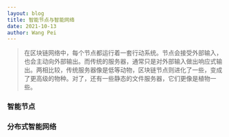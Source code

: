 ```yaml
---
layout: blog
title: 智能节点与智能网络
date: 2021-10-13
author: Wang Pei
---
```


> 在区块链网络中，每个节点都运行着一套行动系统。节点会接受外部输入，也会主动向外部输出。而传统的服务器，通常只是对外部输入做出响应式输出。两相比较，传统服务器像是低等动物，区块链节点则进化了一些，变成了更高级的物种。对了，还有一些静态的文件服务器，它们更像是植物一些。

### 智能节点

### 分布式智能网络
